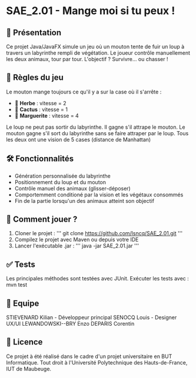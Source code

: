 # SAE_2.01 - Mange moi si tu peux !

## 👾 Présentation
Ce projet Java/JavaFX simule un jeu où un mouton tente de fuir un loup à travers un labyrinthe rempli de végétation.
Le joueur contrôle manuellement les deux animaux, tour par tour. L'objectif ? Survivre... ou chasser !

## 🚫 Règles du jeu
Le mouton mange toujours ce qu'il y a sur la case où il s'arrête : 
- 🌱 **Herbe** : vitesse = 2
- 🌵 **Cactus** : vitesse = 1
- 🌼 **Marguerite** : vitesse = 4

Le loup ne peut pas sortir du labyrinthe. Il gagne s'il attrape le mouton.
Le mouton gagne s'il sort du labyrinthe sans se faire attraper par le loup.
Tous les deux ont une vision de 5 cases (distance de Manhattan)

## 🛠️ Fonctionnalités
- Génération personnalisée du labyrinthe
- Positionnement du loup et du mouton
- Contrôle manuel des animaux (glisser-déposer)
- Comportemment conditioné par la vision et les végétaux consommés
- Fin de la partie lorsqu'un des animaux atteint son objectif

## 🚀 Comment jouer ?
1. Cloner le projet :
'''
git clone https://github.com/lsncq/SAE_2.01.git 
'''
3. Compilez le projet avec Maven ou depuis votre IDE
4. Lancer l'exécutable .jar :
'''
java -jar SAE_2.01.jar
'''

## ✅ Tests
Les principales méthodes sont testées avec JUnit. Exécuter les tests avec : mvn test

## 👥 Equipe
STIEVENARD Kilian - Développeur principal
SENOCQ Louis - Designer UX/UI
LEWANDOWSKI--BRY Enzo 
DEPARIS Corentin

## 📃 Licence
Ce projet à été réalisé dans le cadre d'un projet universitaire en BUT Informatique. Tout droit à l'Université Polytechnique des Hauts-de-France, IUT de Maubeuge.
